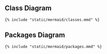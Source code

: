 ## Class Diagram
```mermaid
{% include "static/mermaid/classes.mmd" %}
```

## Packages Diagram
```mermaid
{% include "static/mermaid/packages.mmd" %}
```

